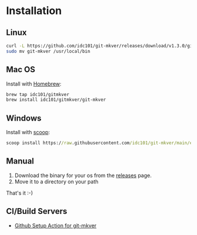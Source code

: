 # Installation

## Linux

```bash
curl -L https://github.com/idc101/git-mkver/releases/download/v1.3.0/git-mkver-linux-amd64-1.3.0.tar.gz | tar xvz
sudo mv git-mkver /usr/local/bin
```

## Mac OS

Install with [Homebrew](https://brew.sh):

```bash
brew tap idc101/gitmkver
brew install idc101/gitmkver/git-mkver
```

## Windows

Install with [scoop](https://scoop.sh):

```cmd
scoop install https://raw.githubusercontent.com/idc101/git-mkver/main/etc/scoop/git-mkver.json
```

## Manual

1. Download the binary for your os from the [releases](https://github.com/idc101/git-mkver/releases) page.
2. Move it to a directory on your path

That's it :-)

## CI/Build Servers

* [Github Setup Action for git-mkver](https://github.com/cperezabo/setup-git-mkver)
